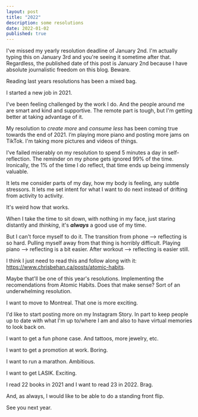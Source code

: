 ```yaml
---
layout: post
title: "2022"
description: some resolutions
date: 2022-01-02
published: true
---
```


I've missed my yearly resolution deadline of January 2nd. I'm actually typing this on January 3rd and you're seeing it sometime after that. Regardless, the published date of this post is January 2nd because I have absolute journalistic freedom on this blog. Beware.

Reading last years resolutions has been a mixed bag.

I started a new job in 2021. 

I've been feeling challenged by the work I do. And the people around me are smart and kind and supportive. The remote part is tough, but I'm getting better at taking advantage of it.

My resolution to *create more* and *consume less* has been coming true towards the end of 2021. I’m playing more piano and posting more jams on TikTok. I'm taking more pictures and videos of things.

I’ve failed miserably on my resolution to spend 5 minutes a day in self-reflection. The reminder on my phone gets ignored 99% of the time. Ironically, the 1% of the time I do reflect, that time ends up being immensly valuable.

It lets me consider parts of my day, how my body is feeling, any subtle stressors. It lets me set intent for what I want to do next instead of drifting from activity to activity.

It's weird how that works. 

When I take the time to sit down, with nothing in my face, just staring distantly and *thinking*, it's ***always*** a good use of my time.

But I can't force myself to do it. The transition from phone --> reflecting is so hard. Pulling myself away from that thing is horribly difficult. Playing piano --> reflecting is a bit easier. After workout --> reflecting is easier still.

I think I just need to read this and follow along with it: https://www.chrisbehan.ca/posts/atomic-habits.

Maybe that'll be one of this year's resolutions. Implementing the recomendations from Atomic Habits. Does that make sense? Sort of an underwhelming resolution.

I want to move to Montreal. That one is more exciting.

I'd like to start posting more on my Instagram Story. In part to keep people up to date with what I'm up to/where I am and also to have virtual memories to look back on. 

I want to get a fun phone case. And tattoos, more jewelry, etc.

I want to get a promotion at work. Boring.

I want to run a marathon. Ambitious.

I want to get LASIK. Exciting.

I read 22 books in 2021 and I want to read 23 in 2022. Brag.

And, as always, I would like to be able to do a standing front flip.

See you next year.
